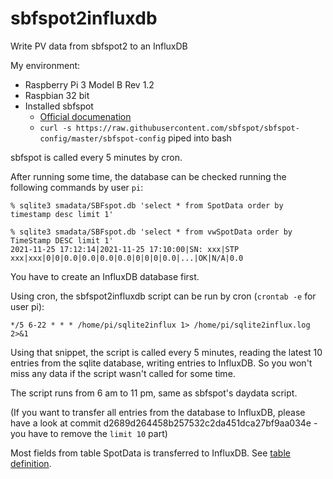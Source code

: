 # sbfspot2influxdb
Write PV data from sbfspot2 to an InfluxDB

My environment:

- Raspberry Pi 3 Model B Rev 1.2
- Raspbian 32 bit
- Installed sbfspot
  - [Official documenation](https://github.com/SBFspot/SBFspot/wiki/Installation-Linux-SQLite)
  - `curl -s https://raw.githubusercontent.com/sbfspot/sbfspot-config/master/sbfspot-config` piped into bash

sbfspot is called every 5 minutes by cron.

After running some time, the database can be checked running the following commands by user `pi`:

`% sqlite3 smadata/SBFspot.db 'select * from SpotData order by timestamp desc limit 1'`

```
% sqlite3 smadata/SBFspot.db 'select * from vwSpotData order by TimeStamp DESC limit 1'
2021-11-25 17:12:14|2021-11-25 17:10:00|SN: xxx|STP xxx|xxx|0|0|0.0|0.0|0.0|0.0|0|0|0|0.0|...|OK|N/A|0.0
```

You have to create an InfluxDB database first.

Using cron, the sbfspot2influxdb script can be run by cron (`crontab -e` for user pi):

`*/5 6-22 * * * /home/pi/sqlite2influx 1> /home/pi/sqlite2influx.log 2>&1`

Using that snippet, the script is called every 5 minutes, reading the latest 10 entries from the sqlite database, writing entries to InfluxDB. So you won't miss any data if the script wasn't called for some time.

The script runs from 6 am to 11 pm, same as sbfspot's daydata script.

(If you want to transfer all entries from the database to InfluxDB, please have a look at commit d2689d264458b257532c2da451dca27bf9aa034e - you have to remove the `limit 10` part)

Most fields from table SpotData is transferred to InfluxDB. See [table definition](https://github.com/rg-engineering/SBFspot/blob/3ddcd442558d8896220afcef97e0ef8b6a74e241/SBFspot/CreateSQLiteDB.sql#L39).
